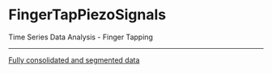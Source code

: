 # FingerTapPiezoSignals
Time Series Data Analysis - Finger Tapping 
***
[Fully consolidated and segmented data](combined_segments_forces.csv)
